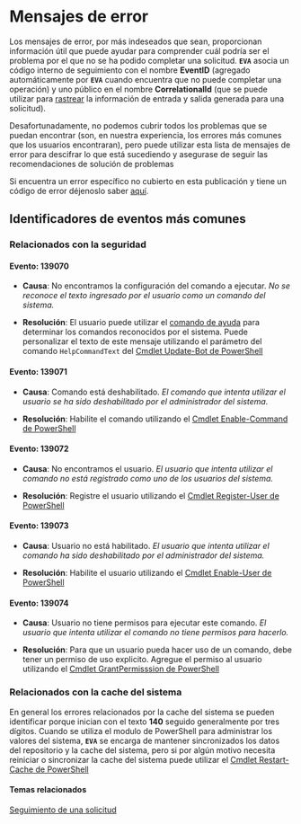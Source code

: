 # Mensajes de error

Los mensajes de error, por más indeseados que sean, proporcionan información útil que puede ayudar para comprender cuál podría ser el problema por el que no se ha podido completar una solicitud. **`EVA`** asocia un código interno de seguimiento con el nombre **EventID** (agregado automáticamente por **`EVA`** cuando encuentra que no puede completar una operación) y uno público en el nombre **CorrelationalId** \(que se puede utilizar para [rastrear](trace-request.md) la información de entrada y salida generada para una solicitud\).

Desafortunadamente, no podemos cubrir todos los problemas que se puedan encontrar (son, en nuestra experiencia, los errores más comunes que los usuarios encontraran), pero puede utilizar esta lista de mensajes de error para descifrar lo que está sucediendo y asegurase de seguir las recomendaciones de solución de problemas

Si encuentra un error específico no cubierto en esta publicación y tiene un código de error déjenoslo saber [aquí](#).

## Identificadores de eventos más comunes

### Relacionados con la seguridad

#### Evento: 139070

- **Causa**: No encontramos la configuración del comando a ejecutar. _No se reconoce el texto ingresado por el usuario como un comando del sistema._

- **Resolución**: El usuario puede utilizar el [comando de ayuda](introducing-plugins.md#plugin-de-ayuda) para determinar los comandos reconocidos por el sistema. Puede personalizar el texto de este mensaje utilizando el parámetro del comando `HelpCommandText` del [Cmdlet Update-Bot de PowerShell](powershell-module.md)

#### Evento: 139071

- **Causa**:  Comando está deshabilitado. _El comando que intenta utilizar el usuario se ha sido deshabilitado por el administrador del sistema._

- **Resolución**: Habilite el comando utilizando el [Cmdlet Enable-Command de PowerShell](powershell-module.md)

#### Evento: 139072

- **Causa**:  No encontramos el usuario. _El usuario que intenta utilizar el comando no está registrado como uno de los usuarios del sistema._

- **Resolución**: Registre el usuario utilizando el [Cmdlet Register-User de PowerShell](powershell-module.md)

#### Evento: 139073

- **Causa**: Usuario no está habilitado. _El usuario que intenta utilizar el comando ha sido deshabilitado por el administrador del sistema._

- **Resolución**: Habilite el usuario utilizando el [Cmdlet Enable-User de PowerShell](powershell-module.md)

#### Evento: 139074

- **Causa**: Usuario no tiene permisos para ejecutar este comando. _El usuario que intenta utilizar el comando no tiene permisos para hacerlo._

- **Resolución**: Para que un usuario pueda hacer uso de un comando, debe tener un permiso de uso explicito. Agregue el permiso al usuario utilizando el [Cmdlet GrantPermisssion de PowerShell](powershell-module.md)

### Relacionados con la cache del sistema

En general los errores relacionados por la cache del sistema se pueden identificar porque inician con el texto **140** seguido generalmente por tres dígitos. Cuando se utiliza el modulo de PowerShell para administrar los valores del sistema, **`EVA`** se encarga de mantener sincronizados los datos del repositorio y la cache del sistema, pero si por algún motivo necesita reiniciar o sincronizar la cache del sistema puede utilizar el [Cmdlet Restart-Cache de PowerShell](powershell-module.md)


#### Temas relacionados

[Seguimiento de una solicitud](trace-request.md)